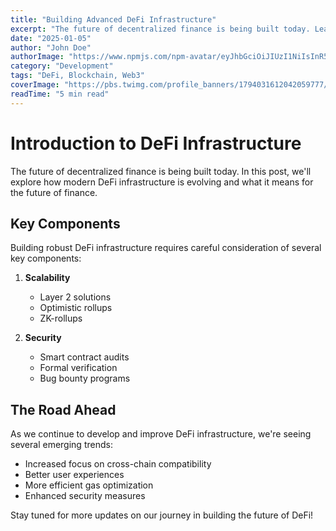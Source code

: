 ```yaml
---
title: "Building Advanced DeFi Infrastructure"
excerpt: "The future of decentralized finance is being built today. Learn how we're developing cutting-edge infrastructure."
date: "2025-01-05"
author: "John Doe"
authorImage: "https://www.npmjs.com/npm-avatar/eyJhbGciOiJIUzI1NiIsInR5cCI6IkpXVCJ9.eyJhdmF0YXJVUkwiOiJodHRwczovL3MuZ3JhdmF0YXIuY29tL2F2YXRhci80ZWVhZWY5OTcwNGZlMGZhNDZlMWM4ZmI2ZTliMGE0OT9zaXplPTEwMCZkZWZhdWx0PXJldHJvIn0.oPL3bxIp74pKAFyZ9CB-MjwOsOIZ5q4ybd9Qmw0HqO8"
category: "Development"
tags: "DeFi, Blockchain, Web3"
coverImage: "https://pbs.twimg.com/profile_banners/1794031612042059777/1733823745/1500x500"
readTime: "5 min read"
---
```


# Introduction to DeFi Infrastructure

The future of decentralized finance is being built today. In this post, we'll explore how modern DeFi infrastructure is evolving and what it means for the future of finance.

## Key Components

Building robust DeFi infrastructure requires careful consideration of several key components:

1. **Scalability**
   - Layer 2 solutions
   - Optimistic rollups
   - ZK-rollups

2. **Security**
   - Smart contract audits
   - Formal verification
   - Bug bounty programs

## The Road Ahead

As we continue to develop and improve DeFi infrastructure, we're seeing several emerging trends:

- Increased focus on cross-chain compatibility
- Better user experiences
- More efficient gas optimization
- Enhanced security measures

Stay tuned for more updates on our journey in building the future of DeFi!
